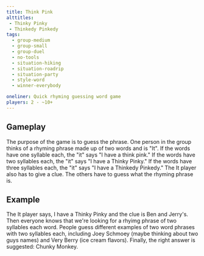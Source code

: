 ```yaml
---
title: Think Pink
alttitles:
 - Thinky Pinky
 - Thinkedy Pinkedy
tags:
  - group-medium
  - group-small
  - group-duel
  - no-tools
  - situation-hiking
  - situation-roadrip
  - situation-party
  - style-word
  - winner-everybody

oneliner: Quick rhyming guessing word game
players: 2 - ~10+
---
```

## Gameplay
The purpose of the game is to guess the phrase.  One person in the group thinks of a rhyming phrase made up of two words and is "It".  If the words have one syllable each, the "it" says "I have a think pink."  If the words have two syllables each, the "it" says "I have a Thinky Pinky."  If the words have three syllables each, the "it" says "I have a Thinkedy Pinkedy." The It player also has to give a clue.  The others have to guess what the rhyming phrase is.

## Example
The It player says, I have a Thinky Pinky and the clue is Ben and Jerry's.  Then everyone knows that we're looking for a rhyimg phrase of two syllables each word.
People guess different examples of two word phrases with two syllables each, including Joey Schmoey (maybe thinking about two guys names) and Very Berry (ice cream flavors).
Finally, the right answer is suggested: Chunky Monkey.
